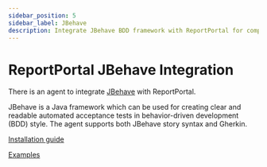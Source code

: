 ```yaml
---
sidebar_position: 5
sidebar_label: JBehave
description: Integrate JBehave BDD framework with ReportPortal for comprehensive test automation reporting tools and behavior-driven testing analysis.
---
```


# ReportPortal JBehave Integration

There is an agent to integrate [JBehave](https://jbehave.org/) with ReportPortal.

JBehave is a Java framework which can be used for creating clear and readable automated acceptance tests in behavior-driven development (BDD) style. The agent supports both JBehave story syntax and Gherkin.

[Installation guide](https://github.com/reportportal/agent-java-jbehave#readme)

[Examples](https://github.com/reportportal/examples-java/tree/master/example-jbehave)

